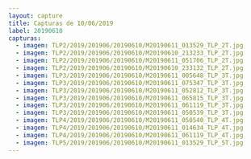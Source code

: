 ```yaml
---
layout: capture
title: Capturas de 10/06/2019
label: 20190610
capturas:
  - imagem: TLP2/2019/201906/20190610/M20190611_013529_TLP_2T.jpg
  - imagem: TLP2/2019/201906/20190610/M20190610_213233_TLP_2T.jpg
  - imagem: TLP2/2019/201906/20190610/M20190611_051706_TLP_2T.jpg
  - imagem: TLP2/2019/201906/20190610/M20190610_233132_TLP_2T.jpg
  - imagem: TLP3/2019/201906/20190610/M20190611_005648_TLP_3T.jpg
  - imagem: TLP3/2019/201906/20190610/M20190611_075347_TLP_3T.jpg
  - imagem: TLP3/2019/201906/20190610/M20190611_052812_TLP_3T.jpg
  - imagem: TLP3/2019/201906/20190610/M20190611_065815_TLP_3T.jpg
  - imagem: TLP3/2019/201906/20190610/M20190611_061119_TLP_3T.jpg
  - imagem: TLP3/2019/201906/20190610/M20190611_050539_TLP_3T.jpg
  - imagem: TLP4/2019/201906/20190610/M20190611_050540_TLP_4T.jpg
  - imagem: TLP4/2019/201906/20190610/M20190611_014634_TLP_4T.jpg
  - imagem: TLP4/2019/201906/20190610/M20190611_061119_TLP_4T.jpg
  - imagem: TLP5/2019/201906/20190610/M20190611_013529_TLP_5T.jpg
---
```

